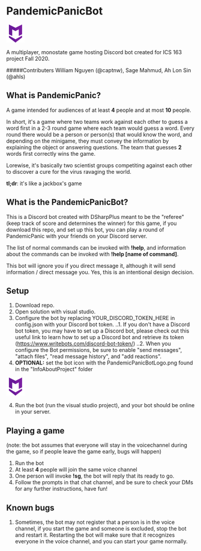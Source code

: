 [botIcon]: https://github.com/adam-p/markdown-here/raw/master/src/common/images/icon48.png "The PandemicPanic bot icon"
[botPermission]: https://github.com/adam-p/markdown-here/raw/master/src/common/images/icon48.png "The permissions you need to enable for PandemicPanicBot"

# PandemicPanicBot

![This is a graphic representing the PandemicPanic game][botIcon]

A multiplayer, monostate game hosting Discord bot created for ICS 163 project Fall 2020.

#####Contributers 
William Nguyen (@captnw), Sage Mahmud, Ah Lon Sin (@ahls)

## What is PandemicPanic?
A game intended for audiences of at least **4** people and at most **10** people.

In short, it's a game where two teams work against each other to guess a word first in a 2-3 round game where each team would guess a word. Every round there would be a person or person(s) that would know the word, and depending on the minigame, they must convey the information by explaining the object or answering questions. The team that guesses **2** words first correctly wins the game.

Lorewise, it's basically two scientist groups competiting against each other to discover a cure for the virus ravaging the world.

**tl;dr**: it's like a jackbox's game

## What is the PandemicPanicBot?
This is a Discord bot created with DSharpPlus meant to be the "referee" (keep track of score and determines the winner) for this game, if you download this repo, and set up this bot, you can play a round of PandemicPanic with your friends on your Discord server.

The list of normal commands can be invoked with **!help**, and information about the commands can be invoked with **!help [name of command]**.

This bot will ignore you if you direct message it, although it will send information / direct message you. Yes, this is an intentional design decision.

## Setup

1. Download repo.
2. Open solution with visual studio.
3. Configure the bot by replacing YOUR_DISCORD_TOKEN_HERE in config.json with your Discord bot token.
..1. If you don't have a Discord bot token, you may have to set up a Discord bot, please check out this useful link to learn how to set up a Discord bot and retrieve its token (https://www.writebots.com/discord-bot-token/)
..2. When you configure the Bot permissions, be sure to enable "send messages", "attach files", "read message history", and "add reactions".
4. **OPTIONAL:** set the bot icon with the PandemicPanicBotLogo.png found in the "InfoAboutProject" folder

![Enable "Send Messages", "Attach files", "Read Message History", and "Add Reactions" for the bot][botPermission]

4. Run the bot (run the visual studio project), and your bot should be online in your server.

## Playing a game
(note: the bot assumes that everyone will stay in the voicechannel during the game, so if people leave the game early, bugs will happen)

1. Run the bot
2. At least **4** people will join the same voice channel
3. One person will invoke **!sg**, the bot will reply that its ready to go.
4. Follow the prompts in that chat channel, and be sure to check your DMs for any further instructions, have fun!

## Known bugs

1. Sometimes, the bot may not register that a person is in the voice channel, if you start the game and someone is excluded, stop the bot and restart it. Restarting the bot will make sure that it recognizes everyone in the voice channel, and you can start your game normally.
